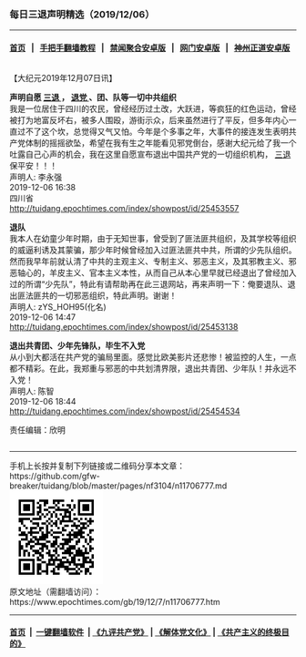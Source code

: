 ### 每日三退声明精选（2019/12/06）
------------------------

#### [首页](https://github.com/gfw-breaker/banned-news1/blob/master/README.md) &nbsp;&nbsp;|&nbsp;&nbsp; [手把手翻墙教程](https://github.com/gfw-breaker/guides/wiki) &nbsp;&nbsp;|&nbsp;&nbsp; [禁闻聚合安卓版](https://github.com/gfw-breaker/bn-android) &nbsp;&nbsp;|&nbsp;&nbsp; [网门安卓版](https://github.com/oGate2/oGate) &nbsp;&nbsp;|&nbsp;&nbsp; [神州正道安卓版](https://github.com/SzzdOgate/update) 



<div class="column" id="artbody" itemprop="articleBody">
 <!-- article content begin -->
 <p>
  【大纪元2019年12月07日讯】
 </p>
 <p>
  <strong>
   声明自愿
   <a href="https://www.epochtimes.com/gb/tag/%E4%B8%89%E9%80%80.html">
    三退
   </a>
   ，
   <a href="https://www.epochtimes.com/gb/tag/%E9%80%80%E5%85%9A.html">
    退党
   </a>
   、团、队等一切中共组织
  </strong>
  <br/>
  我是一位居住于四川的农民，曾经经历过土改，大跃进，等疯狂的红色运动，曾经被打为地富反坏右，被多人围殴，游街示众，后来虽然进行了平反，但多年内心一直过不了这个坎，总觉得又气又怕。今年是个多事之年，大事件的接连发生表明共产党体制的摇摇欲坠，希望在我有生之年能看见邪党倒台，感谢大纪元给了我一个吐露自己心声的机会，我在这里自愿宣布退出中国共产党的一切组织机构，
  <a href="https://www.epochtimes.com/gb/tag/%E4%B8%89%E9%80%80.html">
   三退
  </a>
  保平安！！！
  <br/>
  声明人: 李永强
  <br/>
  2019-12-06 16:38
  <br/>
  四川省
  <br/>
  <a href="http://tuidang.epochtimes.com/index/showpost/id/25453557">
   http://tuidang.epochtimes.com/index/showpost/id/25453557
  </a>
 </p>
 <p>
  <strong>
   退队
  </strong>
  <br/>
  我本人在幼童少年时期，由于无知世事，曾受到了匪法匪共组织，及其学校等组织的威逼利诱及其蒙骗，那少年时候曾经加入过匪法匪共中共，所谓的少先队组织。然而我早年前就认清了中共的主观主义、专制主义、邪恶主义，及其邪教主义、邪恶轴心的，羊皮主义、官本主义本性，从而自己从本心里早就已经退出了曾经加入过的所谓“少先队”，特此有请帮助再在此三退网站，再来声明一下：俺要退队、退出匪法匪共的一切邪恶组织，特此声明。谢谢！
  <br/>
  声明人: zYS_HOH95(化名)
  <br/>
  2019-12-06 14:47
  <br/>
  <a href="http://tuidang.epochtimes.com/index/showpost/id/25453138">
   http://tuidang.epochtimes.com/index/showpost/id/25453138
  </a>
 </p>
 <p>
  <strong>
   退出共青团、少年先锋队，毕生不入党
  </strong>
  <br/>
  从小到大都活在共产党的骗局里面。感觉比欧美影片还悲惨！被监控的人生，一点都不精彩。在此，我郑重与邪恶的中共划清界限，退出共青团、少年队！并永远不入党！
  <br/>
  声明人: 陈智
  <br/>
  2019-12-06 18:44
  <br/>
  <a href="http://tuidang.epochtimes.com/index/showpost/id/25454534">
   http://tuidang.epochtimes.com/index/showpost/id/25454534
  </a>
 </p>
 <p>
  责任编辑：欣明
 </p>
 <!-- article content end -->
 <div id="below_article_ad">
  <div id="below_article_ad_inner">
  </div>
 </div>
</div>

<hr/>
手机上长按并复制下列链接或二维码分享本文章：<br/>
https://github.com/gfw-breaker/tuidang/blob/master/pages/nf3104/n11706777.md <br/>
<a href='https://github.com/gfw-breaker/tuidang/blob/master/pages/nf3104/n11706777.md'><img src='https://github.com/gfw-breaker/tuidang/blob/master/pages/nf3104/n11706777.md.png'/></a> <br/>
原文地址（需翻墙访问）：https://www.epochtimes.com/gb/19/12/7/n11706777.htm


------------------------
#### [首页](https://github.com/gfw-breaker/banned-news/blob/master/README.md) &nbsp;|&nbsp; [一键翻墙软件](https://github.com/gfw-breaker/nogfw/blob/master/README.md) &nbsp;| [《九评共产党》](https://github.com/gfw-breaker/9ping.md/blob/master/README.md#九评之一评共产党是什么) | [《解体党文化》](https://github.com/gfw-breaker/jtdwh.md/blob/master/README.md) | [《共产主义的终极目的》](https://github.com/gfw-breaker/gczydzjmd.md/blob/master/README.md)


<img src='http://gfw-breaker.win/tuidang/pages/nf3104/n11706777.md' width='0px' height='0px'/>